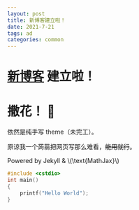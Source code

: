 ```yaml
---
layout: post
title: 新博客建立啦！
date: 2021-7-21
tags: ad
categories: common
---
```


# [新博客](//blog.earthmessenger.xyz) 建立啦！
# 撒花！ 🎉

依然是纯手写 theme（未完工）。

原谅我一个蒟蒻把网页写那么难看，~~能用就行~~。

Powered by Jekyll & \\(\text{MathJax}\\)

```cpp
#include <cstdio>
int main()
{
    printf("Hello World");
}
```
